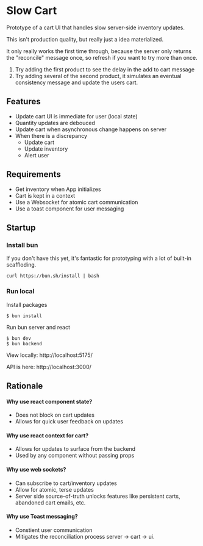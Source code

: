 # Slow Cart #

Prototype of a cart UI that handles slow server-side inventory updates.

This isn't production quality, but really just a idea materialized.

It only really works the first time through, because the server only returns the "reconcile"  message once, so refresh if you want to try more than once.

1. Try adding the first product to see the delay in the add to cart message
1. Try adding several of the second product, it simulates an eventual consistency message and update the users cart.

## Features ##

- Update cart UI is immediate for user (local state)
- Quantity updates are debouced
- Update cart when asynchronous change happens on server
- When there is a discrepancy
  - Update cart
  - Update inventory
  - Alert user

## Requirements ##

- Get inventory when App initializes
- Cart is kept in a context
- Use a Websocket for atomic cart communication
- Use a toast component for user messaging

## Startup

### Install bun
If you don't have this yet, it's fantastic for prototyping with a lot of built-in scaffloding.
```
curl https://bun.sh/install | bash
```

### Run local
Install packages 
```
$ bun install
```

Run bun server and react
```
$ bun dev
$ bun backend
```

View locally:
http://localhost:5175/

API is here:
http://localhost:3000/


## Rationale

#### Why use react component state?
- Does not block on cart updates
- Allows for quick user feedback on updates

#### Why use react context for cart?
- Allows for updates to surface from the backend
- Used by any component without passing props

#### Why use web sockets?
- Can subscribe to cart/inventory updates
- Allow for atomic, terse updates
- Server side source-of-truth unlocks features like persistent carts, abandoned cart emails, etc.

#### Why use Toast messaging?
- Constient user communication
- Mitigates the reconciliation process server -> cart -> ui. 



